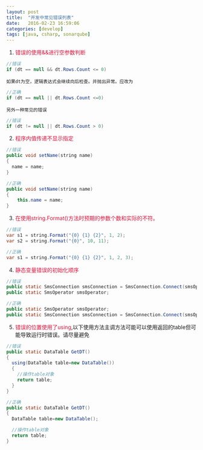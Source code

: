 ```yaml
---
layout: post
title:  "开发中常见错误列表"
date:   2016-02-23 16:59:06
categories: [develop]
tags: [java, csharp, sonarqube]
---
```

1. <font color="#DC143C">错误的使用&&进行空参数判断</font>

  ```java
  //错误
  if (dt == null && dt.Rows.Count <= 0)
  ```
    如果dt为空，逻辑表达式会继续向后检查。并抛出异常。应改为
  ```java
  //正确
  if (dt == null || dt.Rows.Count <=0)
  ```
    另外一种常见的错误
  ```java
  //错误
  if (dt != null || dt.Rows.Count > 0)
  ```
2. <font color="#DC143C">程序内值传递不显示指定</font>

  ```java
  //错误
  public void setName(string name)
  {
    name = name;
  }

  //正确
  public void setName(string name)
  {
      this.name = name;
  }
  ```
3. <font color="#DC143C">在使用string.Format()方法时预期的参数个数和实际的不符。</font>

  ```java
  //错误
  var s1 = string.Format("{0} {1} {2}", 1, 2);
  var s2 = string.Format("{0}", 10, 11);

  //正确
  var s1 = string.Format("{0} {1} {2}", 1, 2, 3);
  ```
4. <font color="#DC143C">静态变量错误的初始化顺序</font>

  ```java
  //错误
  public static SmsConnection smsConnection = SmsConnection.Connect(smsOperator);
  public static SmsOperator smsOperator;

  //正确
  public static SmsOperator smsOperator;
  public static SmsConnection smsConnection = SmsConnection.Connect(smsOperator);
  ```
5. <font color="#DC143C">错误的位置使用了using</font>,以下使用方法主调方法可能可以使用返回的table但可能导致运行时错误。请尽量避免

  ```java
  //错误
  public static DataTable GetDT()
  {
    using(DataTable table=new DataTable())
    {
      //操作table对象
      return table;
    }
  }

  //正确
  public static DataTable GetDT()
  {
    DataTable table=new DataTable();

    //操作table对象
    return table;
  }
  ```
